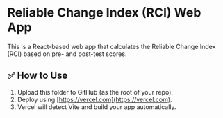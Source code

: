 # Reliable Change Index (RCI) Web App

This is a React-based web app that calculates the Reliable Change Index (RCI) based on pre- and post-test scores.

## ✅ How to Use

1. Upload this folder to GitHub (as the root of your repo).
2. Deploy using [https://vercel.com](https://vercel.com).
3. Vercel will detect Vite and build your app automatically.

